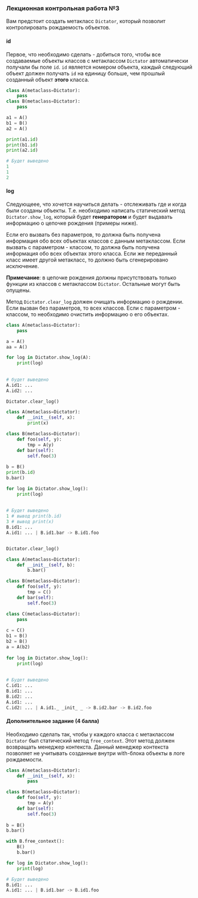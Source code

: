 ### Лекционная контрольная работа №3

Вам предстоит создать метакласс `Dictator`, который позволит контролировать рождаемость объектов.

#### id 
Первое, что необходимо сделать - добиться того, чтобы все создаваемые объекты классов с метаклассом `Dictator` 
автоматически получали бы поле `id`. `id` является номером объекта, каждый следующий объект должен получать `id` на 
единицу больше, чем прошлый созданный объект **этого** класса.

```python
class A(metaclass=Dictator):
    pass
class B(metaclass=Dictator):
    pass

a1 = A()
b1 = B()
a2 = A()

print(a1.id)
print(b1.id)
print(a2.id)

# Будет выведено
1
1
2
```

#### log 
Следующеее, что хочется научиться делать - отслеживать где и когда были созданы объекты. Т.е. необходимо написать статический
метод `Dictator.show_log`, который будет **генератором** и будет выдавать информацию о цепочке рождения (примеры ниже).

Если его вызвать без параметров, то должна быть получена информация обо всех объектах классов с данным метаклассом.
Если вызвать с параметром - классом, то должна быть получена информация обо всех объектах этого класса. 
Если же переданный класс имеет другой метакласс, то должно быть сгенерировано исключение.

**Примечание**: в цепочке рождения должны присутствовать только функции из классов с метаклассом `Dictator`. 
Остальные могут быть опущены.


Метод `Dictator.clear_log` должен очищать информацию о рождении. Если вызван без параметров, то всех классов. 
Если с параметром - классом, то необходимо очистить информацию о его объектах.

```python
class A(metaclass=Dictator):
    pass

a = A()
aa = A()

for log in Dictator.show_log(A):
    print(log)
    
    
# будет выведено
A.id1: ...
A.id2: ...

Dictator.clear_log()

class A(metaclass=Dictator):
    def __init__(self, x):
        print(x)

class B(metaclass=Dictator):
    def foo(self, y):
        tmp = A(y)
    def bar(self):
        self.foo(3)
        
b = B()
print(b.id)
b.bar()

for log in Dictator.show_log():
    print(log)
    
    
# Будет выведено
1 # вывод print(b.id)
3 # вывод print(x)
B.id1: ...
A.id1: ... | B.id1.bar -> B.id1.foo


Dictator.clear_log()

class A(metaclass=Dictator):
    def __init__(self, b):
        b.bar()

class B(metaclass=Dictator):
    def foo(self, y):
        tmp = C()
    def bar(self):
        self.foo(3)

class C(metaclass=Dictator):
    pass
        
c = C()
b1 = B()
b2 = B()
a = A(b2) 
    
for log in Dictator.show_log():
    print(log)
    
    
# Будет выведено
C.id1: ...
B.id1: ...
B.id2: ...
A.id1: ...
C.id2: ... | A.id1._ _init_ _ -> B.id2.bar -> B.id2.foo
```
#### Дополнительное задание (4 балла)
Необходимо сделать так, чтобы у каждого класса с метаклассом  `Dictator` был статический метод `free_context`. 
Этот метод должен возвращать менеджер контекста. Данный менеджер контекста позволяет не учитывать созданные внутри with-блока
объекты в логе рождаемости.  

```python
class A(metaclass=Dictator):
    def __init__(self, x):
        pass

class B(metaclass=Dictator):
    def foo(self, y):
        tmp = A(y)
    def bar(self):
        self.foo(3)
        
b = B()
b.bar()

with B.free_context():
    B()
    b.bar()

for log in Dictator.show_log():
    print(log)

# Будет выведено
B.id1: ...
A.id1: ... | B.id1.bar -> B.id1.foo
```
